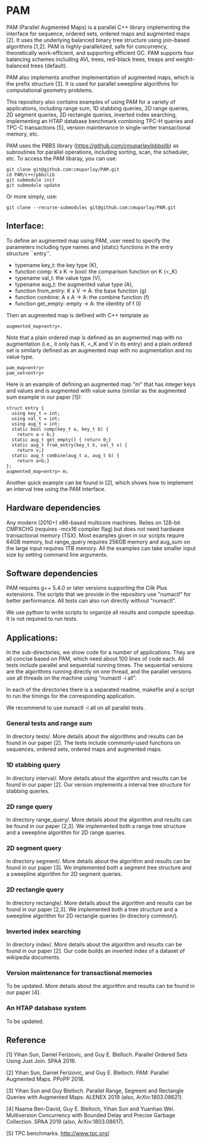 # PAM

PAM (Parallel Augmented Maps) is a parallel C++ library implementing the interface for sequence, ordered sets, ordered maps and augmented maps [2]. It uses the underlying balanced binary tree structure using join-based algorithms [1,2]. PAM is highly-parallelized, safe for concurrency, theoretically work-efficient, and supporting efficient GC. PAM supports four balancing schemes including AVL trees, red-black trees, treaps and weight-balanced trees (default).

PAM also implements another implementation of augmented maps, which is the prefix structure [3]. It is used for parallel sweepline algorithms for computational geometry problems.

This repository also contains examples of using PAM for a variety of applications, including range sum, 1D stabbing queries, 2D range queries, 2D segment queries, 2D rectangle queries, inverted index searching, implementing an HTAP database benchmark combining TPC-H  queries and TPC-C transactions [5], version maintenance in single-writer transactional memory, etc.

PAM uses the PBBS library (https://github.com/cmuparlay/pbbslib) as subroutines for parallel operations, including sorting, scan, the scheduler, etc. To access the PAM libaray, you can use:

```
git clone git@github.com:cmuparlay/PAM.git
cd PAM/c++/pbbslib
git submodule init
git submodule update
```

Or more simply, use:

```
git clone --recurse-submodules git@github.com:cmuparlay/PAM.git 
```

## Interface:

To define an augmented map using PAM, user need to specify the parameters including type names and (static) functions in the entry structure ``entry''.

* typename key_t: the key type (K),
* function comp: K x K -> bool: the comparison function on K (<_K)
* typename val_t: the value type (V),
* typename aug_t: the augmented value type (A),
* function from_entry: K x V -> A: the base function (g)
* function combine: A x A -> A: the combine function (f)
* function get_empty: empty -> A: the identity of f (I)

Then an augmented map is defined with C++ template as 

```
augmented_map<entry>.
```

Note that a plain ordered map is defined as an augmented map with no augmentation (i.e., it only has K, <_K and V in its entry) and a plain ordered set is similarly defined as an augmented map with no augmentation and no value type.

```
pam_map<entry>
pam_set<entry>
```

Here is an example of defining an augmented map "m" that has integer keys and values and is augmented with value sums (similar as the augmented sum example in our paper [1]):

```
struct entry {
  using key_t = int;
  using val_t = int;
  using aug_t = int;
  static bool comp(key_t a, key_t b) { 
    return a < b;}
  static aug_t get_empty() { return 0;}
  static aug_t from_entry(key_t k, val_t v) { 
    return v;}
  static aug_t combine(aug_t a, aug_t b) { 
    return a+b;}
};
augmented_map<entry> m;
```

Another quick example can be found in [2], which shows how to implement an interval tree using the PAM interface.

## Hardware dependencies

Any modern (2010+) x86-based multicore machines.  Relies on 128-bit CMPXCHG (requires -mcx16 compiler flag) but does not need hardware transactional memory (TSX).  Most examples given in our scripts require 64GB memory, but range_query requires 256GB memory and aug_sum on the large input requires 1TB memory.  All the examples can take smaller input size by setting command line arguments.

## Software dependencies
PAM requires g++ 5.4.0 or later versions supporting the Cilk Plus extensions.    The scripts that we provide in the repository use "numactl" for better performance. All tests can also run directly without "numactl".

We use python to write scripts to organize all results and compute speedup. It is not required to run tests.

## Applications:
In the sub-directories, we show code for a number of applications. They are all concise based on PAM, which need about 100 lines of code each.  All tests include parallel and sequential running times.  The sequential versions are the algorithms running directly on one thread, and the parallel versions use all threads on the machine using "numactl -i all".

In each of the directories there is a separated readme, makefile and a script to run the timings for the corresponding application.

We recommend to use numactl -i all on all parallel tests.


### General tests and range sum 
In directory tests/. More details about the algorithms and results can be found in our paper [2]. The tests include commonly-used functions on sequences, ordered sets, ordered maps and augmented maps.

### 1D stabbing query 
In directory interval/. More details about the algorithm and results can be found in our paper [2]. Our version implements a interval tree structure for stabbing queries.

### 2D range query
In directory range_query/. More details about the algorithm and results can be found in our paper [2,3]. We implemented both a range tree structure and a sweepline algorithm for 2D range queries.

### 2D segment query
In directory segment/. More details about the algorithm and results can be found in our paper [3]. We implemented both a segment tree structure and a sweepline algorithm for 2D segment queries.

### 2D rectangle query
In directory rectangle/. More details about the algorithm and results can be found in our paper [2,3]. We implemented both a tree structure and a sweepline algorithm for 2D rectangle queries (in directory common/).

### Inverted index searching
In directory index/. More details about the algorithm and results can be found in our paper [2]. Our code builds an inverted index of a dataset of wikipedia documents.

### Version maintenance for transactional memories
To be updated. More details about the algorithm and results can be found in our paper [4]. 

### An HTAP database system
To be updated. 

## Reference
[1] Yihan Sun, Daniel Ferizovic, and Guy E. Blelloch. Parallel Ordered Sets Using Just Join. SPAA 2016. 

[2] Yihan Sun, Daniel Ferizovic, and Guy E. Blelloch. PAM: Parallel Augmented Maps. PPoPP 2018. 

[3] Yihan Sun and Guy Blelloch. Parallel Range, Segment and Rectangle Queries with Augmented Maps. ALENEX 2019 (also, ArXiv:1803.08621).

[4] Naama Ben-David, Guy E. Blelloch, Yihan Sun and Yuanhao Wei. Multiversion Concurrency with Bounded Delay and Precise Garbage Collection. SPAA 2019 (also, ArXiv:1803.08617).

[5] TPC benchmarks. http://www.tpc.org/